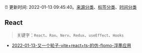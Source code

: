 :alarm_clock: 更新时间: 2022-01-13 09:45:40。[来源分类](../README.md)、[标签分类](../TAGS.md)、[时间分类](../TIMELINE.md)

## React


> 关键字：`React`、`Rax`、`Nerv`、`Redux`、`useEffect`、`Hooks`



- [2022-01-13-又一个轮子-vite+react+ts-的仿-flomo-浮墨应用](https://www.v2ex.com/t/828062) 